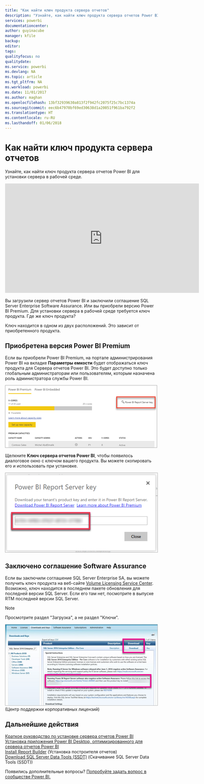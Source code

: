 ```yaml
---
title: "Как найти ключ продукта сервера отчетов"
description: "Узнайте, как найти ключ продукта сервера отчетов Power BI для установки сервера в рабочей среде."
services: powerbi
documentationcenter: 
author: guyinacube
manager: kfile
backup: 
editor: 
tags: 
qualityfocus: no
qualitydate: 
ms.service: powerbi
ms.devlang: NA
ms.topic: article
ms.tgt_pltfrm: NA
ms.workload: powerbi
ms.date: 11/01/2017
ms.author: maghan
ms.openlocfilehash: 13bf32939630a813f2f942fc2075f25c7bc1374a
ms.sourcegitcommit: eec6b47970bf69ed30638d1a20051f961ba792f2
ms.translationtype: HT
ms.contentlocale: ru-RU
ms.lasthandoff: 01/06/2018
---
```

# <a name="how-to-find-your-report-server-product-key"></a>Как найти ключ продукта сервера отчетов
Узнайте, как найти ключ продукта сервера отчетов Power BI для установки сервера в рабочей среде.

<iframe width="640" height="360" src="https://www.youtube.com/embed/6CQnf-NGtpU?rel=0&amp;showinfo=0" frameborder="0" allowfullscreen></iframe>

Вы загрузили сервер отчетов Power BI и заключили соглашение SQL Server Enterprise Software Assurance. Или вы приобрели версию Power BI Premium. Для установки сервера в рабочей среде требуется ключ продукта. Где же ключ продукта? 

Ключ находится в одном из двух расположений. Это зависит от приобретенного продукта.

## <a name="purchased-power-bi-premium"></a>Приобретена версия Power BI Premium
Если вы приобрели Power BI Premium, на портале администрирования Power BI на вкладке **Параметры емкости** будет отображаться ключ продукта для Сервера отчетов Power BI. Это будет доступно только глобальным администраторам или пользователям, которым назначена роль администратора службы Power BI.

![Ключ Сервера отчетов Power BI в параметрах версии Premium](media/find-product-key/pbirs-product-key.png)

Щелкните **Ключ сервера отчетов Power BI**, чтобы появилось диалоговое окно с ключом вашего продукта. Вы можете скопировать его и использовать при установке.

![Ключ продукта сервера отчетов Power BI](media/find-product-key/pbirs-product-key-dialog.png)

## <a name="purchased-software-assurance-agreeemnt"></a>Заключено соглашение Software Assurance
Если вы заключили соглашение SQL Server Enterprise SA, вы можете получить ключ продукта на веб-сайте [Volume Licensing Service Center](https://www.microsoft.com/Licensing/servicecenter/). Возможно, ключ находится в последнем пакете обновления для последней версии SQL Server. Если его там нет, посмотрите в выпуске RTM последней версии SQL Server.

> [!NOTE]
> Просмотрите раздел "Загрузка", а не раздел "Ключи".
> 
> 

![](media/find-product-key/vlsc-download.png "Volume Licensing Service Center") (Центр поддержки корпоративных лицензий)

## <a name="next-steps"></a>Дальнейшие действия
[Краткое руководство по установке сервера отчетов Power BI](quickstart-install-report-server.md)  
[Установка приложения Power BI Desktop, оптимизированного для сервера отчетов Power BI](install-powerbi-desktop.md)  
[Install Report Builder](https://docs.microsoft.com/sql/reporting-services/install-windows/install-report-builder) (Установка построителя отчетов)  
[Download SQL Server Data Tools (SSDT)](http://go.microsoft.com/fwlink/?LinkID=616714) (Скачивание SQL Server Data Tools (SSDT))

Появились дополнительные вопросы? [Попробуйте задать вопрос в сообществе Power BI.](https://community.powerbi.com/)

